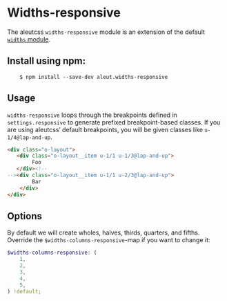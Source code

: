 # Widths-responsive

The aleutcss `widths-responsive` module is an extension of the default [`widths`
module](https://github.com/aleutcss/trumps.widths).

## Install using npm:

```shell
    $ npm install --save-dev aleut.widths-responsive

```

## Usage

`widths-responsive` loops through the breakpoints defined in
`settings.responsive` to generate prefixed breakpoint-based classes. If you are
using aleutcss’ default breakpoints, you will be given classes like
`u-1/4@lap-and-up`.

```html
<div class="o-layout">
   <div class="o-layout__item u-1/1 u-1/3@lap-and-up">
		Foo
   </div><!--
--><div class="o-layout__item u-1/1 u-2/3@lap-and-up">
		Bar
	</div>
</div>
```

## Options
By default we will create wholes, halves, thirds, quarters, and fifths.
Override the `$widths-columns-responsive`-map if you want to change it:

```scss
$widths-columns-responsive: (
    1,
    2,
    3,
    4,
    5,
) !default;
```
